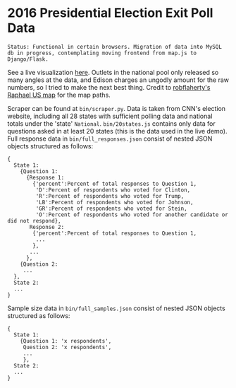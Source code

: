 # 2016 Presidential Election Exit Poll Data

    Status: Functional in certain browsers. Migration of data into MySQL db in progress, contemplating moving frontend from map.js to Django/Flask.

See a live visualization [here](https://wbradley93.github.io/2016-exit-polls/). Outlets in the national pool only released so many angles at the data, and Edison charges an ungodly amount for the raw numbers, so I tried to make the next best thing. Credit to [robflaherty's Raphael US map](https://github.com/robflaherty/us-map-raphael) for the map paths.

Scraper can be found at `bin/scraper.py`. Data is taken from CNN's election website, including all 28 states with sufficient polling data and national totals under the 'state' `National`. `bin/20states.js` contains only data for questions asked in at least 20 states (this is the data used in the live demo). Full response data in `bin/full_responses.json` consist of nested JSON objects structured as follows:

```
{
  State 1:
    {Question 1:
      {Response 1:
        {'percent':Percent of total responses to Question 1,
         'D':Percent of respondents who voted for Clinton,
         'R':Percent of respondents who voted for Trump,
         'LB':Percent of respondents who voted for Johnson,
         'GR':Percent of respondents who voted for Stein,
         'O':Percent of respondents who voted for another candidate or did not respond},
       Response 2:
        {'percent':Percent of total responses to Question 1,
         ...
        },
       ...
      },
    {Question 2:
     ...
  },
  State 2:
  ...
}
```

Sample size data in `bin/full_samples.json` consist of nested JSON objects structured as follows:

```
{
  State 1:
    {Question 1: 'x respondents',
     Question 2: 'x respondents',
     ...
     },
  State 2:
  ...
}
```
